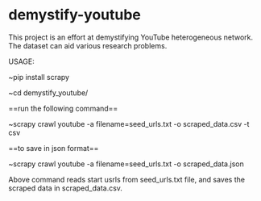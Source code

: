 # demystify-youtube
This project is an effort at demystifying YouTube heterogeneous network. The dataset can aid various research problems.

USAGE:

~pip install scrapy

~cd demystify_youtube/

==run the following command==

~scrapy crawl youtube -a filename=seed_urls.txt -o scraped_data.csv -t csv

==to save in json format==

~scrapy crawl youtube -a filename=seed_urls.txt -o scraped_data.json

Above command reads start usrls from seed_urls.txt file, and saves the scraped data in scraped_data.csv.